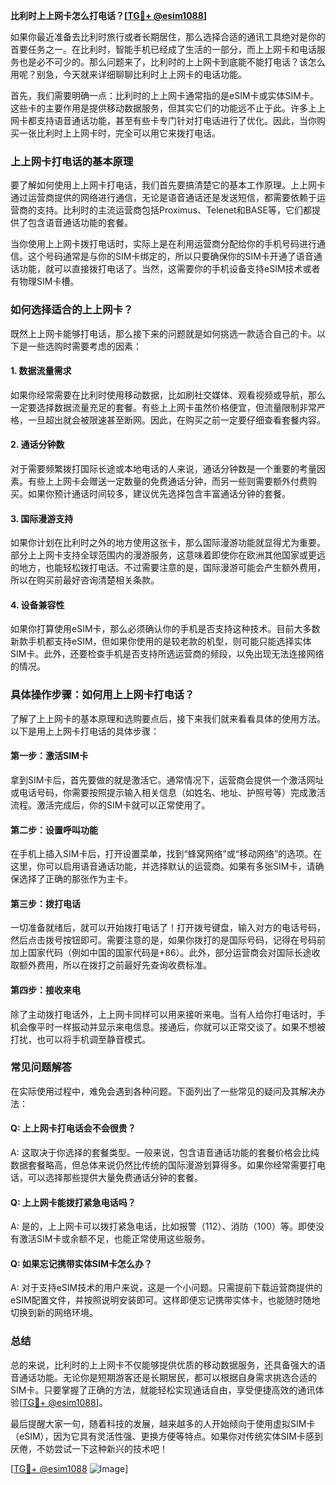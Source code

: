 **比利时上上网卡怎么打电话？[[TG💪+ @esim1088](https://t.me/s/esim1088)]**

如果你最近准备去比利时旅行或者长期居住，那么选择合适的通讯工具绝对是你的首要任务之一。在比利时，智能手机已经成了生活的一部分，而上上网卡和电话服务也是必不可少的。那么问题来了，比利时的上上网卡到底能不能打电话？该怎么用呢？别急，今天就来详细聊聊比利时上上网卡的电话功能。

首先，我们需要明确一点：比利时的上上网卡通常指的是eSIM卡或实体SIM卡。这些卡的主要作用是提供移动数据服务，但其实它们的功能远不止于此。许多上上网卡都支持语音通话功能，甚至有些卡专门针对打电话进行了优化。因此，当你购买一张比利时上上网卡时，完全可以用它来拨打电话。

### **上上网卡打电话的基本原理**

要了解如何使用上上网卡打电话，我们首先要搞清楚它的基本工作原理。上上网卡通过运营商提供的网络进行通信，无论是语音通话还是发送短信，都需要依赖于运营商的支持。比利时的主流运营商包括Proximus、Telenet和BASE等，它们都提供了包含语音通话功能的套餐。

当你使用上上网卡拨打电话时，实际上是在利用运营商分配给你的手机号码进行通信。这个号码通常是与你的SIM卡绑定的，所以只要确保你的SIM卡开通了语音通话功能，就可以直接拨打电话了。当然，这需要你的手机设备支持eSIM技术或者有物理SIM卡槽。

### **如何选择适合的上上网卡？**

既然上上网卡能够打电话，那么接下来的问题就是如何挑选一款适合自己的卡。以下是一些选购时需要考虑的因素：

#### **1. 数据流量需求**
如果你经常需要在比利时使用移动数据，比如刷社交媒体、观看视频或导航，那么一定要选择数据流量充足的套餐。有些上上网卡虽然价格便宜，但流量限制非常严格，一旦超出就会被限速甚至断网。因此，在购买之前一定要仔细查看套餐内容。

#### **2. 通话分钟数**
对于需要频繁拨打国际长途或本地电话的人来说，通话分钟数是一个重要的考量因素。有些上上网卡会赠送一定数量的免费通话分钟，而另一些则需要额外付费购买。如果你预计通话时间较多，建议优先选择包含丰富通话分钟的套餐。

#### **3. 国际漫游支持**
如果你计划在比利时之外的地方使用这张卡，那么国际漫游功能就显得尤为重要。部分上上网卡支持全球范围内的漫游服务，这意味着即使你在欧洲其他国家或更远的地方，也能轻松拨打电话。不过需要注意的是，国际漫游可能会产生额外费用，所以在购买前最好咨询清楚相关条款。

#### **4. 设备兼容性**
如果你打算使用eSIM卡，那么必须确认你的手机是否支持这种技术。目前大多数新款手机都支持eSIM，但如果你使用的是较老款的机型，则可能只能选择实体SIM卡。此外，还要检查手机是否支持所选运营商的频段，以免出现无法连接网络的情况。

### **具体操作步骤：如何用上上网卡打电话？**

了解了上上网卡的基本原理和选购要点后，接下来我们就来看看具体的使用方法。以下是用上上网卡打电话的具体步骤：

#### **第一步：激活SIM卡**
拿到SIM卡后，首先要做的就是激活它。通常情况下，运营商会提供一个激活网址或电话号码，你需要按照提示输入相关信息（如姓名、地址、护照号等）完成激活流程。激活完成后，你的SIM卡就可以正常使用了。

#### **第二步：设置呼叫功能**
在手机上插入SIM卡后，打开设置菜单，找到“蜂窝网络”或“移动网络”的选项。在这里，你可以启用语音通话功能，并选择默认的运营商。如果有多张SIM卡，请确保选择了正确的那张作为主卡。

#### **第三步：拨打电话**
一切准备就绪后，就可以开始拨打电话了！打开拨号键盘，输入对方的电话号码，然后点击拨号按钮即可。需要注意的是，如果你拨打的是国际号码，记得在号码前加上国家代码（例如中国的国家代码是+86）。此外，部分运营商会对国际长途收取额外费用，所以在拨打之前最好先查询收费标准。

#### **第四步：接收来电**
除了主动拨打电话外，上上网卡同样可以用来接听来电。当有人给你打电话时，手机会像平时一样振动并显示来电信息。接通后，你就可以正常交谈了。如果不想被打扰，也可以将手机调至静音模式。

### **常见问题解答**

在实际使用过程中，难免会遇到各种问题。下面列出了一些常见的疑问及其解决办法：

#### **Q: 上上网卡打电话会不会很贵？**
A: 这取决于你选择的套餐类型。一般来说，包含语音通话功能的套餐价格会比纯数据套餐略高，但总体来说仍然比传统的国际漫游划算得多。如果你经常需要打电话，可以选择那些提供大量免费通话分钟的套餐。

#### **Q: 上上网卡能拨打紧急电话吗？**
A: 是的，上上网卡可以拨打紧急电话，比如报警（112）、消防（100）等。即使没有激活SIM卡或余额不足，也能正常使用这些服务。

#### **Q: 如果忘记携带实体SIM卡怎么办？**
A: 对于支持eSIM技术的用户来说，这是一个小问题。只需提前下载运营商提供的eSIM配置文件，并按照说明安装即可。这样即便忘记携带实体卡，也能随时随地切换到新的网络环境。

### **总结**

总的来说，比利时的上上网卡不仅能够提供优质的移动数据服务，还具备强大的语音通话功能。无论你是短期游客还是长期居民，都可以根据自身需求挑选合适的SIM卡。只要掌握了正确的方法，就能轻松实现通话自由，享受便捷高效的通讯体验[[TG💪+ @esim1088](https://t.me/s/esim1088)]。

最后提醒大家一句，随着科技的发展，越来越多的人开始倾向于使用虚拟SIM卡（eSIM），因为它具有灵活性强、更换方便等特点。如果你对传统实体SIM卡感到厌倦，不妨尝试一下这种新兴的技术吧！

[[TG💪+ @esim1088](https://t.me/s/esim1088) ![Image](https://i.postimg.cc/4NQfJmqS/Snipaste-2025-05-13-00-14-12.png)]